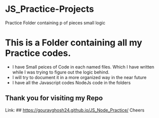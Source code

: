 # JS_Practice-Projects
Practice Folder containing p of pieces small logic 
# This is a Folder containing all my Practice codes.
* I have Small peices of Code in each named files. Which I have written while I was trying to figure out the logic behind.
* I will try to document it in a more organized way in the near future
* I have all the Javascript codes NodeJs code in the folders
## Thank you for visiting my Repo

Link: ## https://gouravghosh24.github.io/JS_Node_Practice/
Cheers

